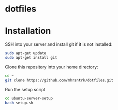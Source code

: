 # dotfiles

# Installation
SSH into your server and install git if it is not installed:
```bash
sudo apt-get update
sudo apt-get install git
```

Clone this repository into your home directory:
```bash
cd ~
git clone https://github.com/mhrsntrk/dotfiles.git
```

Run the setup script
```bash
cd ubuntu-server-setup
bash setup.sh
```
